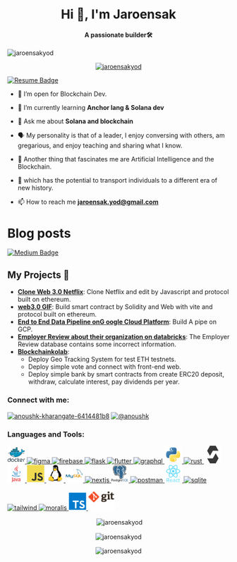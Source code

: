 <h1 align="center">Hi 👋, I'm Jaroensak</h1>
<h4 align="center">A passionate builder🛠</h4>


<p align="left"> <img src="https://komarev.com/ghpvc/?username=jaroensakyod&label=Profile%20views&color=0e75b6&style=flat" alt="jaroensakyod" /> </p>

<p align="center"> <a href="https://github.com/ryo-ma/github-profile-trophy"><img src="https://github-profile-trophy.vercel.app/?username=jaroensakyod" alt="jaroensakyod" /></a> </p>

<div id="header">
  <div id="badges">
    <a href="https://www.canva.com/design/DAErLuGsOXc/himCsm4v4hsSEGnsjm_eOQ/view?utm_content=DAErLuGsOXc&utm_campaign=designshare&utm_medium=link2&utm_source=sharebutton">
      <img src="https://img.shields.io/badge/Resume-green?style=for-the-badge" alt="Resume Badge"/>
    </a>
</div>

- 🔭 I’m open for Blockchain Dev.

- 🌱 I’m currently learning **Anchor lang & Solana dev**

- 💬 Ask me about **Solana and blockchain**

-  🗣 My personality is that of a leader, I enjoy conversing with others, am gregarious, and enjoy teaching and sharing what I know. 
  
- 🌱 Another thing that fascinates me are  Artificial Intelligence and the Blockchain.
  
- 📝 which has the potential to transport individuals to a different era of new history.

- 📫 How to reach me **jaroensak.yod@gmail.com**

# Blog posts
<!-- BLOG-POST-LIST:START -->
<div id="header">
    <a href="https://medium.com/@jaroensakyodkantha_654">
      <img src="https://img.shields.io/badge/Medium-gray?style=for-the-badge&logo=medium&logoColor=white" alt="Medium Badge"/>
    </a>
</div>
<!-- BLOG-POST-LIST:END -->

<!--  ## ⚡ My latest activity
<!--START_SECTION:activity-->
<!-- 1. ❗️ Closed issue [#1323](https://github.com/withfig/fig/issues/1323) in [withfig/fig](https://github.com/withfig/fig)
2. 🗣 Commented on [#1323](https://github.com/withfig/fig/issues/1323) in [withfig/fig](https://github.com/withfig/fig)
3. 🎉 Merged PR [#24](https://github.com/Metapass/metapass-v2/pull/24) in [Metapass/metapass-v2](https://github.com/Metapass/metapass-v2)
4. 🎉 Merged PR [#23](https://github.com/Metapass/metapass-v2/pull/23) in [Metapass/metapass-v2](https://github.com/Metapass/metapass-v2)
5. 🎉 Merged PR [#22](https://github.com/Metapass/metapass-v2/pull/22) in [Metapass/metapass-v2](https://github.com/Metapass/metapass-v2) -->
<!--END_SECTION:activity-->

## My Projects  📁

- [**Clone Web 3.0 Netflix**](https://github.com/jaroensakyod/Clone-Web-3.0-Netflix-by-Moralis-): Clone Netflix and edit by Javascript and protocol built on ethereum.
- [**web3.0 GIF**](https://github.com/jaroensakyod/web3.0GIF): Build smart contract by Solidity and Web with vite and protocol built on ethereum.
- [**End to End Data Pipeline onG oogle Cloud Platform**](https://github.com/jaroensakyod/End-to-End-Data-Pipeline-on-Google-Cloud-Platform): Build A pipe on GCP.
- [**Employer Review about their organization on databricks**](https://databricks-prod-cloudfront.cloud.databricks.com/public/4027ec902e239c93eaaa8714f173bcfc/2743116062138803/4134819635362390/2316106991846514/latest.html): The Employer Review database contains some incorrect information.
 - [**Blockchainkolab**](https://github.com/jaroensakyod/blockchainkolab): 
   - Deploy Geo Tracking System for test ETH testnets.
   - Deploy simple vote and connect with front-end web.
   - Deploy simple bank by smart contracts from create ERC20 deposit, withdraw, calculate interest, pay dividends per year.
<!-- - **Fanvest**: a dapp that lets you mint movie ideas and movies as nfts and crowdfund them, built on polygon
  - [Landing Page](https://fanvest.in)
  - [Dapp](https://apha.fanvest.in) -->

<h3 align="left">Connect with me:</h3>
<p align="left">
<!-- <a href="https://twitter.com/anoushk77" target="blank"><img align="center" src="https://raw.githubusercontent.com/rahuldkjain/github-profile-readme-generator/master/src/images/icons/Social/twitter.svg" alt="anoushk77" height="30" width="40" /></a> -->
<a href="https://www.linkedin.com/in/jaroensak-yodkantha/" target="blank"><img align="center" src="https://raw.githubusercontent.com/rahuldkjain/github-profile-readme-generator/master/src/images/icons/Social/linked-in-alt.svg" alt="anoushk-kharangate-6414481b8" height="30" width="40" /></a>
  <a href="https://medium.com/@jaroensakyodkantha_654" target="blank"><img align="center" src="https://raw.githubusercontent.com/rahuldkjain/github-profile-readme-generator/master/src/images/icons/Social/medium.svg" alt="@anoushk" height="30" width="40" /></a>
</p>

<h3 align="left">Languages and Tools:</h3>
<p align="left"> 
  

<a href="https://www.docker.com/" target="_blank" rel="noreferrer"> <img src="https://raw.githubusercontent.com/devicons/devicon/master/icons/docker/docker-original-wordmark.svg" alt="docker" width="40" height="40"/> 
 </a> <a href="https://www.figma.com/" target="_blank" rel="noreferrer"> <img src="https://www.vectorlogo.zone/logos/figma/figma-icon.svg" alt="figma" width="40" height="40"/> </a> 
  <a href="https://firebase.google.com/" target="_blank" rel="noreferrer"> <img src="https://www.vectorlogo.zone/logos/firebase/firebase-icon.svg" alt="firebase" width="40" height="40"/> </a> 
  <a href="https://flask.palletsprojects.com/" target="_blank" rel="noreferrer"> <img src="https://cms-assets.tutsplus.com/uploads/users/30/posts/16037/preview_image/flask.png" alt="flask" width="40" height="40"/> </a> 
  <a href="https://flutter.dev" target="_blank" rel="noreferrer"> <img src="https://www.vectorlogo.zone/logos/flutterio/flutterio-icon.svg" alt="flutter" width="40" height="40"/> </a> 
  <a href="https://graphql.org" target="_blank" rel="noreferrer"> <img src="https://www.vectorlogo.zone/logos/graphql/graphql-icon.svg" alt="graphql" width="40" height="40"/> </a>
    <a href="https://www.python.org" target="_blank" rel="noreferrer"> <img src="https://raw.githubusercontent.com/devicons/devicon/master/icons/python/python-original.svg" alt="python" width="40" height="40"/> </a> 
    <a href="https://www.rust-lang.org" target="_blank" rel="noreferrer"> <img src="https://encrypted-tbn0.gstatic.com/images?q=tbn:ANd9GcRpgvOBKj_7oMY-pm3o3m2vhHVA4EWPCZ6K1_ZrVANUuKuvYGdcGCMW73nRLS1lL1yKCEY&usqp=CAU" alt="rust" width="40" height="40"/> </a> 
    <a href="https://docs.soliditylang.org/" target="_blank" rel="noreferrer"> <img src="https://github.com/devicons/devicon/blob/master/icons/solidity/solidity-plain.svg" alt="soliditylang" width="40" height="40"/> </a> 
   <a href="https://www.java.com/en/" target="_blank" rel="noreferrer"> <img src="https://github.com/devicons/devicon/blob/master/icons/java/java-original-wordmark.svg" alt="java" width="40" height="40"/> </a> 
   <a href="https://www.javascript.com/" target="_blank" rel="noreferrer"> <img src="https://github.com/devicons/devicon/blob/master/icons/javascript/javascript-original.svg" alt="JavaScript" width="40" height="40"/> </a> 
<a href="https://www.linux.org/" target="_blank" rel="noreferrer"> <img src="https://raw.githubusercontent.com/devicons/devicon/master/icons/linux/linux-original.svg" alt="linux" width="40" height="40"/> </a> 
  <a href="https://www.mysql.com/" target="_blank" rel="noreferrer"> <img src="https://raw.githubusercontent.com/devicons/devicon/master/icons/mysql/mysql-original-wordmark.svg" alt="mysql" width="40" height="40"/> </a> 
  <a href="https://nextjs.org/" target="_blank" rel="noreferrer"> <img src="https://encrypted-tbn0.gstatic.com/images?q=tbn:ANd9GcQTuO317NCjps00ZoBqzDFamnFVwm_m5aroVw&usqp=CAU" alt="nextjs" width="40" height="40"/> </a> 
  <a href="https://www.postgresql.org" target="_blank" rel="noreferrer"> <img src="https://raw.githubusercontent.com/devicons/devicon/master/icons/postgresql/postgresql-original-wordmark.svg" alt="postgresql" width="40" height="40"/> </a> 
  <a href="https://postman.com" target="_blank" rel="noreferrer"> <img src="https://www.vectorlogo.zone/logos/getpostman/getpostman-icon.svg" alt="postman" width="40" height="40"/> </a> 
  <a href="https://reactjs.org/" target="_blank" rel="noreferrer"> <img src="https://raw.githubusercontent.com/devicons/devicon/master/icons/react/react-original-wordmark.svg" alt="react" width="40" height="40"/> </a> 
<a href="https://www.sqlite.org/" target="_blank" rel="noreferrer"> <img src="https://www.vectorlogo.zone/logos/sqlite/sqlite-icon.svg" alt="sqlite" width="40" height="40"/> </a> 
  <a href="https://tailwindcss.com/" target="_blank" rel="noreferrer"> <img src="https://www.vectorlogo.zone/logos/tailwindcss/tailwindcss-icon.svg" alt="tailwind" width="40" height="40"/> </a> 
   <a href="https://moralis.io/" target="_blank" rel="noreferrer"> <img src="https://moralis.io/wp-content/uploads/2021/07/bigicon_hero2.svg" alt="moralis" width="40" height="40"/> </a> 
  <a href="https://www.typescriptlang.org/" target="_blank" rel="noreferrer"> <img src="https://raw.githubusercontent.com/devicons/devicon/master/icons/typescript/typescript-original.svg" alt="typescript" width="40" height="40"/> </a> 
  <a href="https://git-scm.com/" target="_blank" rel="noreferrer"> <img src="https://github.com/devicons/devicon/blob/master/icons/git/git-original-wordmark.svg" alt="git" width="60" height="60"/> </a></p>

  <!--   <a href="https://thegraph.com/en/" target="_blank" rel="noreferrer"> <img src="https://avatars.githubusercontent.com/u/38020273?s=280&v=4" alt="thegraph" width="60" height="60"/> </a>  -->


<p align="center">&nbsp;<img align="center" src="https://github-readme-stats.vercel.app/api?username=jaroensakyod&show_icons=true&locale=en" alt="jaroensakyod" /></p>

<p align="center"><img align="center" src="https://github-readme-streak-stats.herokuapp.com/?user=jaroensakyod&" alt="jaroensakyod" /></p>

<p align="center"><img align="center" src="https://github-readme-stats.vercel.app/api/top-langs?username=jaroensakyod&show_icons=true&locale=en&layout=compact" alt="jaroensakyod" /></p>

